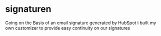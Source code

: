 # signaturen
Going on the Basis of an email signature generated by HubSpot i built my own customizer to provide easy continuity on our signatures
